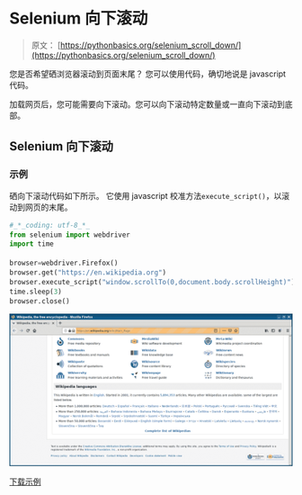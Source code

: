 # Selenium 向下滚动

> 原文： [https://pythonbasics.org/selenium_scroll_down/](https://pythonbasics.org/selenium_scroll_down/)

您是否希望硒浏览器滚动到页面末尾？ 您可以使用代码，确切地说是 javascript 代码。

加载网页后，您可能需要向下滚动。您可以向下滚动特定数量或一直向下滚动到底部。





## Selenium 向下滚动

### 示例

硒向下滚动代码如下所示。 它使用 javascript 校准方法`execute_script()`，以滚动到网页的末尾。

```py
#_*_coding: utf-8_*_
from selenium import webdriver
import time

browser=webdriver.Firefox()
browser.get("https://en.wikipedia.org")
browser.execute_script("window.scrollTo(0,document.body.scrollHeight)")
time.sleep(3)
browser.close()

```

![selenium scroll down](img/cc85ee1c6b20cf7ff6a49745c13a142d.jpg)

[下载示例](https://gum.co/GjuJxo)